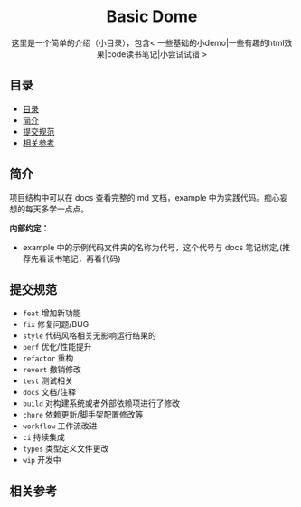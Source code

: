 <div align="center">
  <h1>Basic Dome</h1>
  <p>这里是一个简单的介绍（小目录），包含< 一些基础的小demo|一些有趣的html效果|code读书笔记|小尝试试错 ></p>
</div>

## 目录

- [目录](#目录)
- [简介](#简介)
- [提交规范](#提交规范)
- [相关参考](#相关参考)

## 简介

项目结构中可以在 docs 查看完整的 md 文档，example 中为实践代码。痴心妄想的每天多学一点点。

**内部约定：**

- example 中的示例代码文件夹的名称为代号，这个代号与 docs 笔记绑定,(推荐先看读书笔记，再看代码)

## 提交规范

- `feat` 增加新功能
- `fix` 修复问题/BUG
- `style` 代码风格相关无影响运行结果的
- `perf` 优化/性能提升
- `refactor` 重构
- `revert` 撤销修改
- `test` 测试相关
- `docs` 文档/注释
- `build` 对构建系统或者外部依赖项进行了修改
- `chore` 依赖更新/脚手架配置修改等
- `workflow` 工作流改进
- `ci` 持续集成
- `types` 类型定义文件更改
- `wip` 开发中

## 相关参考
